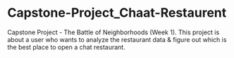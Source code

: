 # Capstone-Project_Chaat-Restaurent
Capstone Project - The Battle of Neighborhoods (Week 1). This project is about a user who wants to analyze the restaurant data &amp; figure out which is the best place to open a chat restaurant.

